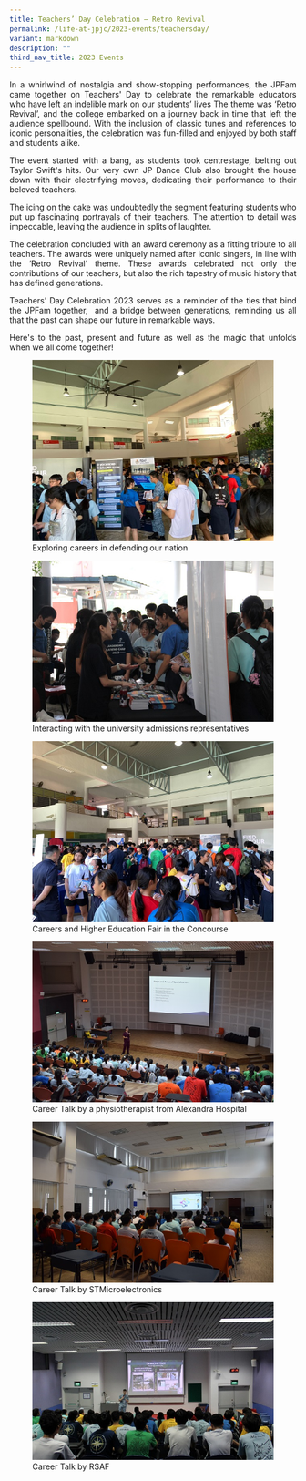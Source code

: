 ```yaml
---
title: Teachers’ Day Celebration – Retro Revival
permalink: /life-at-jpjc/2023-events/teachersday/
variant: markdown
description: ""
third_nav_title: 2023 Events
---
```

<div align="justify">

<p>In a whirlwind of nostalgia and show-stopping performances, the JPFam came together on Teachers' Day to celebrate the remarkable educators who have left an indelible mark on our students’ lives The theme was ‘Retro Revival’, and the college embarked on a journey back in time that left the audience spellbound. With the inclusion of classic tunes and references to iconic personalities, the celebration was fun-filled and enjoyed by both staff and students alike.</p>

<p>The event started with a bang, as students took centrestage, belting out Taylor Swift's hits. Our very own JP Dance Club also brought the house down with their electrifying moves, dedicating their performance to their beloved teachers.</p>

<p>The icing on the cake was undoubtedly the segment featuring students who put up fascinating portrayals of their teachers. The attention to detail was impeccable, leaving the audience in splits of laughter.</p>

<p>The celebration concluded with an award ceremony as a fitting tribute to all teachers. The awards were uniquely named after iconic singers, in line with the ‘Retro Revival’ theme. These awards celebrated not only the contributions of our teachers, but also the rich tapestry of music history that has defined generations.</p>

<p>Teachers’ Day Celebration 2023 serves as a reminder of the ties that bind the JPFam together,&nbsp; and a bridge between generations, reminding us all that the past can shape our future in remarkable ways.</p>

<p>Here's to the past, present and future as well as the magic that unfolds when we all come together!</p>

<figure>
<img src="/images/Life%20%40%20JPJC/2023%20Events/Careers%20Higher%20Education%20Day/career1.jpeg">
<figcaption> Exploring careers in defending our nation</figcaption></figure>

<figure>
<img src="/images/Life%20%40%20JPJC/2023%20Events/Careers%20Higher%20Education%20Day/career2.JPG">
<figcaption>Interacting with the university admissions representatives</figcaption></figure>
	
<figure>
<img src="/images/Life%20%40%20JPJC/2023%20Events/Careers%20Higher%20Education%20Day/career3.jpeg">
<figcaption> Careers and Higher Education Fair in the Concourse</figcaption></figure>
	
<figure>
<img src="/images/Life%20%40%20JPJC/2023%20Events/Careers%20Higher%20Education%20Day/career4.JPG">
<figcaption>Career Talk by a physiotherapist from Alexandra Hospital</figcaption></figure>

<figure>
<img src="/images/Life%20%40%20JPJC/2023%20Events/Careers%20Higher%20Education%20Day/career5.JPG">
<figcaption> Career Talk by STMicroelectronics</figcaption></figure>

<figure>
<img src="/images/Life%20%40%20JPJC/2023%20Events/Careers%20Higher%20Education%20Day/career6.jpg">
<figcaption>  Career Talk by RSAF</figcaption></figure>
	
</div>